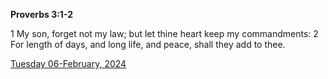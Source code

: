 **Proverbs 3:1-2**

1 My son, forget not my law; but let thine heart keep my commandments: 2 For length of days, and long life, and peace, shall they add to thee.

[Tuesday 06-February, 2024](https://getbible.net/kjv/Proverbs/3/1-2)
